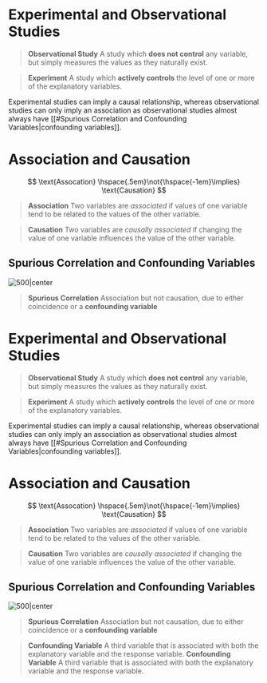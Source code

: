 # Experimental and Observational Studies
> **Observational Study**
> A study which **does not control** any variable, but simply measures the values as they naturally exist.

> **Experiment**
> A study which **actively controls** the level of one or more of the explanatory variables.

Experimental studies can imply a causal relationship, whereas observational studies can only imply an association as observational studies almost always have [[#Spurious Correlation and Confounding Variables|confounding variables]].
# Association and Causation
$$ \text{Assocation} \hspace{.5em}\not{\hspace{-1em}\implies} \text{Causation} $$
> **Association**
> Two variables are *associated* if values of one variable tend to be related to the values of the other variable.

> **Causation**
> Two variables are *causally associated* if changing the value of one variable influences the value of the other variable. 

## Spurious Correlation and Confounding Variables
![500|center](confounding-variables.excalidraw)
> **Spurious Correlation**
> Association but not causation, due to either coincidence or a **confounding variable**
# Experimental and Observational Studies
> **Observational Study**
> A study which **does not control** any variable, but simply measures the values as they naturally exist.

> **Experiment**
> A study which **actively controls** the level of one or more of the explanatory variables.

Experimental studies can imply a causal relationship, whereas observational studies can only imply an association as observational studies almost always have [[#Spurious Correlation and Confounding Variables|confounding variables]].
# Association and Causation
$$ \text{Assocation} \hspace{.5em}\not{\hspace{-1em}\implies} \text{Causation} $$
> **Association**
> Two variables are *associated* if values of one variable tend to be related to the values of the other variable.

> **Causation**
> Two variables are *causally associated* if changing the value of one variable influences the value of the other variable. 

## Spurious Correlation and Confounding Variables
![500|center](confounding-variables.excalidraw)
> **Spurious Correlation**
> Association but not causation, due to either coincidence or a **confounding variable**

> **Confounding Variable**
> A third variable that is associated with both the explanatory variable and the response variable.
> **Confounding Variable**
> A third variable that is associated with both the explanatory variable and the response variable.